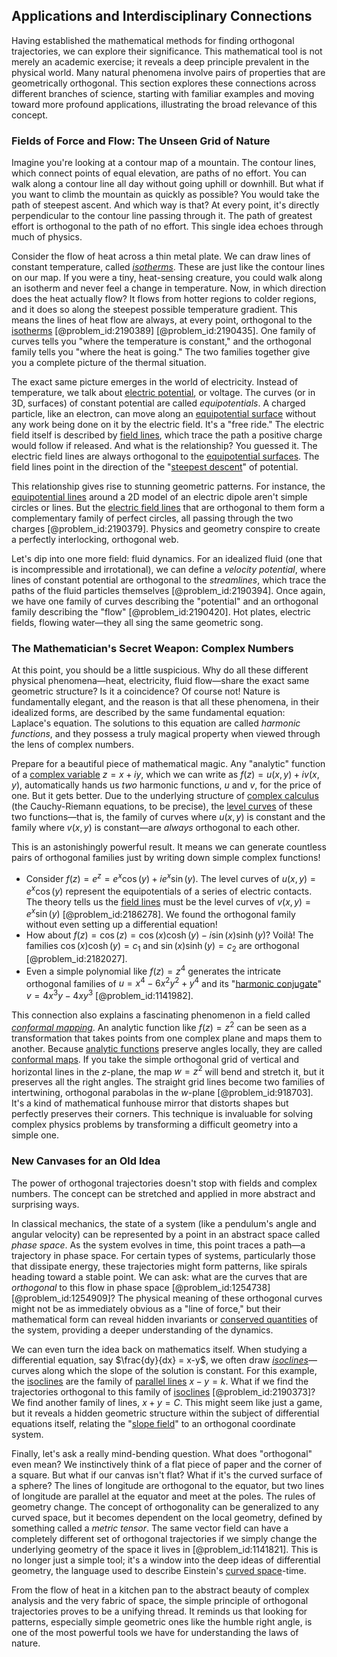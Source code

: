 ## Applications and Interdisciplinary Connections

Having established the mathematical methods for finding orthogonal trajectories, we can explore their significance. This mathematical tool is not merely an academic exercise; it reveals a deep principle prevalent in the physical world. Many natural phenomena involve pairs of properties that are geometrically orthogonal. This section explores these connections across different branches of science, starting with familiar examples and moving toward more profound applications, illustrating the broad relevance of this concept.

### Fields of Force and Flow: The Unseen Grid of Nature

Imagine you're looking at a contour map of a mountain. The contour lines, which connect points of equal elevation, are paths of no effort. You can walk along a contour line all day without going uphill or downhill. But what if you want to climb the mountain as quickly as possible? You would take the path of steepest ascent. And which way is that? At every point, it's directly perpendicular to the contour line passing through it. The path of greatest effort is orthogonal to the path of no effort. This single idea echoes through much of physics.

Consider the flow of heat across a thin metal plate. We can draw lines of constant temperature, called *[isotherms](@article_id:151399)*. These are just like the contour lines on our map. If you were a tiny, heat-sensing creature, you could walk along an isotherm and never feel a change in temperature. Now, in which direction does the heat actually flow? It flows from hotter regions to colder regions, and it does so along the steepest possible temperature gradient. This means the lines of heat flow are always, at every point, orthogonal to the [isotherms](@article_id:151399) [@problem_id:2190389] [@problem_id:2190435]. One family of curves tells you "where the temperature is constant," and the orthogonal family tells you "where the heat is going." The two families together give you a complete picture of the thermal situation.

The exact same picture emerges in the world of electricity. Instead of temperature, we talk about [electric potential](@article_id:267060), or voltage. The curves (or in 3D, surfaces) of constant potential are called *equipotentials*. A charged particle, like an electron, can move along an [equipotential surface](@article_id:263224) without any work being done on it by the electric field. It's a "free ride." The electric field itself is described by [field lines](@article_id:171732), which trace the path a positive charge would follow if released. And what is the relationship? You guessed it. The electric field lines are always orthogonal to the [equipotential surfaces](@article_id:158180). The field lines point in the direction of the "[steepest descent](@article_id:141364)" of potential.

This relationship gives rise to stunning geometric patterns. For instance, the [equipotential lines](@article_id:276389) around a 2D model of an electric dipole aren't simple circles or lines. But the [electric field lines](@article_id:276515) that are orthogonal to them form a complementary family of perfect circles, all passing through the two charges [@problem_id:2190379]. Physics and geometry conspire to create a perfectly interlocking, orthogonal web.

Let's dip into one more field: fluid dynamics. For an idealized fluid (one that is incompressible and irrotational), we can define a *velocity potential*, where lines of constant potential are orthogonal to the *streamlines*, which trace the paths of the fluid particles themselves [@problem_id:2190394]. Once again, we have one family of curves describing the "potential" and an orthogonal family describing the "flow" [@problem_id:2190420]. Hot plates, electric fields, flowing water—they all sing the same geometric song.

### The Mathematician's Secret Weapon: Complex Numbers

At this point, you should be a little suspicious. Why do all these different physical phenomena—heat, electricity, fluid flow—share the exact same geometric structure? Is it a coincidence? Of course not! Nature is fundamentally elegant, and the reason is that all these phenomena, in their idealized forms, are described by the same fundamental equation: Laplace's equation. The solutions to this equation are called *harmonic functions*, and they possess a truly magical property when viewed through the lens of complex numbers.

Prepare for a beautiful piece of mathematical magic. Any "analytic" function of a [complex variable](@article_id:195446) $z = x + iy$, which we can write as $f(z) = u(x,y) + i v(x,y)$, automatically hands us *two* harmonic functions, $u$ and $v$, for the price of one. But it gets better. Due to the underlying structure of [complex calculus](@article_id:166788) (the Cauchy-Riemann equations, to be precise), the [level curves](@article_id:268010) of these two functions—that is, the family of curves where $u(x,y)$ is constant and the family where $v(x,y)$ is constant—are *always* orthogonal to each other.

This is an astonishingly powerful result. It means we can generate countless pairs of orthogonal families just by writing down simple complex functions!
*   Consider $f(z) = e^z = e^x \cos(y) + i e^x \sin(y)$. The level curves of $u(x,y) = e^x \cos(y)$ represent the equipotentials of a series of electric contacts. The theory tells us the [field lines](@article_id:171732) must be the level curves of $v(x,y) = e^x \sin(y)$ [@problem_id:2186278]. We found the orthogonal family without even setting up a differential equation!
*   How about $f(z) = \cos(z) = \cos(x)\cosh(y) - i \sin(x)\sinh(y)$? Voilà! The families $\cos(x)\cosh(y) = c_1$ and $\sin(x)\sinh(y) = c_2$ are orthogonal [@problem_id:2182027].
*   Even a simple polynomial like $f(z) = z^4$ generates the intricate orthogonal families of $u = x^4 - 6x^2y^2 + y^4$ and its "[harmonic conjugate](@article_id:164882)" $v = 4x^3y - 4xy^3$ [@problem_id:1141982].

This connection also explains a fascinating phenomenon in a field called *[conformal mapping](@article_id:143533)*. An analytic function like $f(z) = z^2$ can be seen as a transformation that takes points from one complex plane and maps them to another. Because [analytic functions](@article_id:139090) preserve angles locally, they are called [conformal maps](@article_id:271178). If you take the simple orthogonal grid of vertical and horizontal lines in the $z$-plane, the map $w = z^2$ will bend and stretch it, but it preserves all the right angles. The straight grid lines become two families of intertwining, orthogonal parabolas in the $w$-plane [@problem_id:918703]. It's a kind of mathematical funhouse mirror that distorts shapes but perfectly preserves their corners. This technique is invaluable for solving complex physics problems by transforming a difficult geometry into a simple one.

### New Canvases for an Old Idea

The power of orthogonal trajectories doesn't stop with fields and complex numbers. The concept can be stretched and applied in more abstract and surprising ways.

In classical mechanics, the state of a system (like a pendulum's angle and angular velocity) can be represented by a point in an abstract space called *phase space*. As the system evolves in time, this point traces a path—a trajectory in phase space. For certain types of systems, particularly those that dissipate energy, these trajectories might form patterns, like spirals heading toward a stable point. We can ask: what are the curves that are *orthogonal* to this flow in phase space [@problem_id:1254738] [@problem_id:1254909]? The physical meaning of these orthogonal curves might not be as immediately obvious as a "line of force," but their mathematical form can reveal hidden invariants or [conserved quantities](@article_id:148009) of the system, providing a deeper understanding of the dynamics.

We can even turn the idea back on mathematics itself. When studying a differential equation, say $\frac{dy}{dx} = x-y$, we often draw *[isoclines](@article_id:175837)*—curves along which the slope of the solution is constant. For this example, the [isoclines](@article_id:175837) are the family of [parallel lines](@article_id:168513) $x-y=k$. What if we find the trajectories orthogonal to this family of [isoclines](@article_id:175837) [@problem_id:2190373]? We find another family of lines, $x+y=C$. This might seem like just a game, but it reveals a hidden geometric structure within the subject of differential equations itself, relating the "[slope field](@article_id:172907)" to an orthogonal coordinate system.

Finally, let's ask a really mind-bending question. What does "orthogonal" even mean? We instinctively think of a flat piece of paper and the corner of a square. But what if our canvas isn't flat? What if it's the curved surface of a sphere? The lines of longitude are orthogonal to the equator, but two lines of longitude are parallel at the equator and meet at the poles. The rules of geometry change. The concept of orthogonality can be generalized to any curved space, but it becomes dependent on the local geometry, defined by something called a *metric tensor*. The same vector field can have a completely different set of orthogonal trajectories if we simply change the underlying geometry of the space it lives in [@problem_id:1141821]. This is no longer just a simple tool; it's a window into the deep ideas of differential geometry, the language used to describe Einstein's [curved space](@article_id:157539)-time.

From the flow of heat in a kitchen pan to the abstract beauty of complex analysis and the very fabric of space, the simple principle of orthogonal trajectories proves to be a unifying thread. It reminds us that looking for patterns, especially simple geometric ones like the humble right angle, is one of the most powerful tools we have for understanding the laws of nature.
